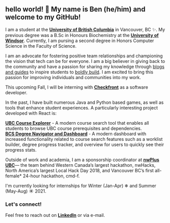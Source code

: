 ## hello world! 👋 My name is Ben (he/him) and welcome to my GitHub!

<!--
**MrBenC88/MrBenC88** is a ✨ _special_ ✨ repository because its `README.md` (this file) appears on your GitHub profile.

Here are some ideas to get you started:

- 🔭 I’m currently working on ...
- 🌱 I’m currently learning ...
- 👯 I’m looking to collaborate on ...
- 🤔 I’m looking for help with ...
- 💬 Ask me about ...
- 📫 How to reach me: ...
- 😄 Pronouns: ...
- ⚡ Fun fact: ...
-->

I am a student at the [**University of British Columbia**](https://ubc.ca) in Vancouver, BC ✨. My previous degree was a B.Sc in Honours Biochemistry at the [**University of Windsor**](https://www.uwindsor.ca/). Currently, I am pursing a second degree in Honors Computer Science in the Faculty of Science. <br/>

I am an advocate for fostering positive team relationships and championing the vision that tech can be for everyone. I am a big believer in giving back to the community and have a passion for sharing my knowledge through [blogs and guides](https://medium.com/@mrbenc) to inspire students to [boldly build](https://medium.com/@mrbenc/to-boldly-build-insights-for-new-developers-to-kickstart-their-projects-d7354a15b396). I am excited to bring this passion for improving individuals and communities into my work.<br/>

This upcoming Fall, I will be interning with [**Checkfront**](https://www.checkfront.com/) as a software developer. <br/>

In the past, I have built numerous Java and Python based games, as well as tools that enhance student experiences. A particularly interesting project developed with React is:<br/>

[**UBC Course Explorer**](https://ubcexplorer.io/) - A modern course search tool that enables all students to browse UBC course prerequisites and dependencies.<br/>
[**BCS Degree Navigator and Dashboard**](https://ubcexplorer.io/bcs) - A modern dashboard with increased functionality related to course search features such as a worklist builder, degree progress tracker, and overview for users to quickly see their progress stats.<br/>

Outside of work and academia, I am a sponsorship coordinator at [**nwPlus UBC**](https://www.nwplus.io/)— the team behind Western Canada’s largest hackathon, nwHacks, North America’s largest Local Hack Day 2018, and Vancouver BC’s first all-female* 24-hour hackathon, cmd-f.<br/>

I'm currently looking for internships for Winter (Jan-Apr) ❄  and Summer (May-Aug) ☀ 2021. 

### Let's connect! 
Feel free to reach out on [**LinkedIn**](https://www.linkedin.com/in/ben--cheung/) or via e-mail. 


